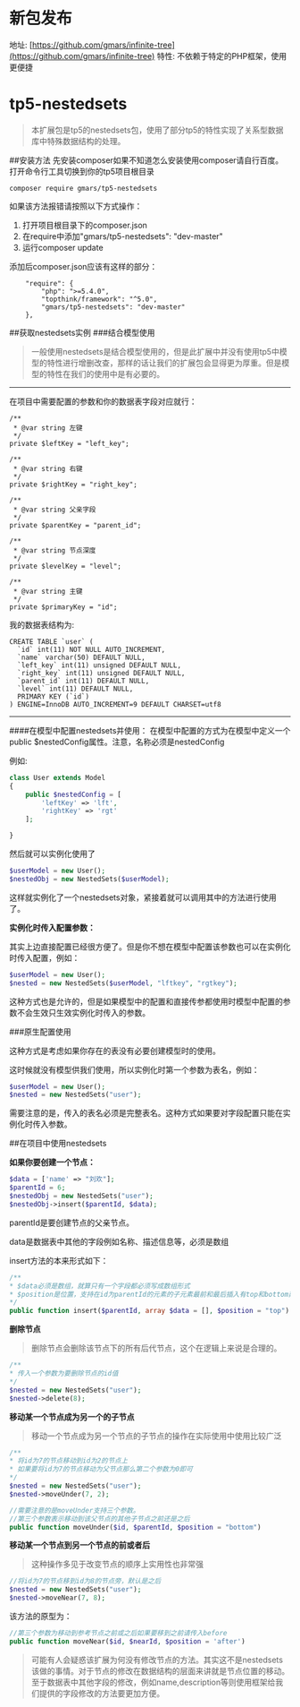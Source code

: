 # 新包发布
地址: [https://github.com/gmars/infinite-tree](https://github.com/gmars/infinite-tree)
特性: 不依赖于特定的PHP框架，使用更便捷
# tp5-nestedsets
>本扩展包是tp5的nestedsets包，使用了部分tp5的特性实现了关系型数据库中特殊数据结构的处理。

##安装方法
先安装composer如果不知道怎么安装使用composer请自行百度。
打开命令行工具切换到你的tp5项目根目录

```
composer require gmars/tp5-nestedsets
```
如果该方法报错请按照以下方式操作：

1. 打开项目根目录下的composer.json
2. 在require中添加"gmars/tp5-nestedsets": "dev-master"
3. 运行composer update

添加后composer.json应该有这样的部分：

```
    "require": {
        "php": ">=5.4.0",
        "topthink/framework": "^5.0",
        "gmars/tp5-nestedsets": "dev-master"
    },
```

##获取nestedsets实例
###结合模型使用
>一般使用nestedsets是结合模型使用的，但是此扩展中并没有使用tp5中模型的特性进行增删改查，那样的话让我们的扩展包会显得更为厚重。但是模型的特性在我们的使用中是有必要的。

***
在项目中需要配置的参数和你的数据表字段对应就行：

    /**
     * @var string 左键
     */
    private $leftKey = "left_key";

    /**
     * @var string 右键
     */
    private $rightKey = "right_key";

    /**
     * @var string 父亲字段
     */
    private $parentKey = "parent_id";

    /**
     * @var string 节点深度
     */
    private $levelKey = "level";

    /**
     * @var string 主键
     */
    private $primaryKey = "id";
    
我的数据表结构为:
```mysql
CREATE TABLE `user` (
  `id` int(11) NOT NULL AUTO_INCREMENT,
  `name` varchar(50) DEFAULT NULL,
  `left_key` int(11) unsigned DEFAULT NULL,
  `right_key` int(11) unsigned DEFAULT NULL,
  `parent_id` int(11) DEFAULT NULL,
  `level` int(11) DEFAULT NULL,
  PRIMARY KEY (`id`)
) ENGINE=InnoDB AUTO_INCREMENT=9 DEFAULT CHARSET=utf8
```

***
####在模型中配置nestedsets并使用：
在模型中配置的方式为在模型中定义一个public $nestedConfig属性。注意，名称必须是nestedConfig

例如:
```php
class User extends Model
{
    public $nestedConfig = [
        'leftKey' => 'lft',
        'rightKey' => 'rgt'
    ];

}
```
然后就可以实例化使用了

```php
$userModel = new User();
$nestedObj = new NestedSets($userModel);
```
这样就实例化了一个nestedsets对象，紧接着就可以调用其中的方法进行使用了。

**实例化时传入配置参数：**

其实上边直接配置已经很方便了。但是你不想在模型中配置该参数也可以在实例化时传入配置，例如：
```php
$userModel = new User();
$nested = new NestedSets($userModel, "lftkey", "rgtkey");
```
这种方式也是允许的，但是如果模型中的配置和直接传参都使用时模型中配置的参数不会生效只生效实例化时传入的参数。

###原生配置使用

这种方式是考虑如果你存在的表没有必要创建模型时的使用。

这时候就没有模型供我们使用，所以实例化时第一个参数为表名，例如：

```php
$userModel = new User();
$nested = new NestedSets("user");
```
需要注意的是，传入的表名必须是完整表名。这种方式如果要对字段配置只能在实例化时传入参数。

##在项目中使用nestedsets

**如果你要创建一个节点：**
```php
$data = ['name' => "刘欢"];
$parentId = 6;
$nestedObj = new NestedSets("user");
$nestedObj->insert($parentId, $data);
```
parentId是要创建节点的父亲节点。

data是数据表中其他的字段例如名称、描述信息等，必须是数组

insert方法的本来形式如下：
```php
/**
* $data必须是数组，就算只有一个字段都必须写成数组形式
* $position是位置，支持在id为parentId的元素的子元素最前和最后插入有top和bottom两个值供选择
*/
public function insert($parentId, array $data = [], $position = "top")
```

**删除节点**
>删除节点会删除该节点下的所有后代节点，这个在逻辑上来说是合理的。

```php
/**
* 传入一个参数为要删除节点的id值
*/
$nested = new NestedSets("user");
$nested->delete(8);
```

**移动某一个节点成为另一个的子节点**
>移动一个节点成为另一个节点的子节点的操作在实际使用中使用比较广泛

```php
/**
* 将id为7的节点移动到id为2的节点上
* 如果要将id为7的节点移动为父节点那么第二个参数为0即可
*/
$nested = new NestedSets("user");
$nested->moveUnder(7, 2);

//需要注意的是moveUnder支持三个参数。
//第三个参数表示移动到该父节点的其他子节点之前还是之后
public function moveUnder($id, $parentId, $position = "bottom")
```

**移动某一个节点到另一个节点的前或者后**
>这种操作多见于改变节点的顺序上实用性也非常强

```php
//将id为7的节点移到id为8的节点旁，默认是之后
$nested = new NestedSets("user");
$nested->moveNear(7, 8);
```
该方法的原型为：
```php
//第三个参数为移动到参考节点之前或之后如果要移到之前请传入before
public function moveNear($id, $nearId, $position = 'after')
```

>可能有人会疑惑该扩展为何没有修改节点的方法。其实这不是nestedsets该做的事情。对于节点的修改在数据结构的层面来讲就是节点位置的移动。至于数据表中其他字段的修改，例如name,description等则使用框架给我们提供的字段修改的方法要更加方便。
